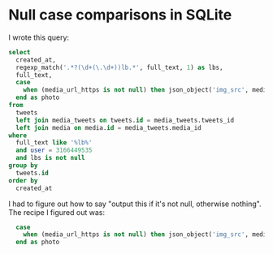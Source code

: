 # Null case comparisons in SQLite

I wrote this query:

```sql
select
  created_at,
  regexp_match('.*?(\d+(\.\d+))lb.*', full_text, 1) as lbs,
  full_text,
  case
    when (media_url_https is not null) then json_object('img_src', media_url_https, 'width', 300)
  end as photo
from
  tweets
  left join media_tweets on tweets.id = media_tweets.tweets_id
  left join media on media.id = media_tweets.media_id
where
  full_text like '%lb%'
  and user = 3166449535
  and lbs is not null
group by
  tweets.id
order by
  created_at
```

I had to figure out how to say "output this if it's not null, otherwise nothing". The recipe I figured out was:

```sql
  case
    when (media_url_https is not null) then json_object('img_src', media_url_https, 'width', 300)
  end as photo
```

